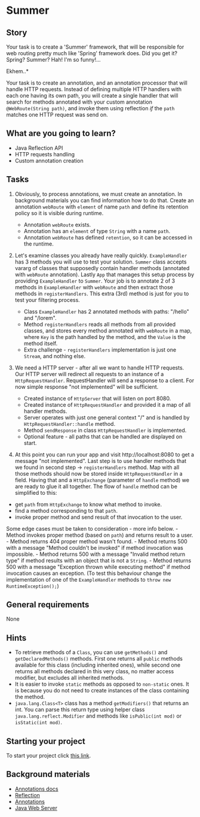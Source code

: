 # Summer

## Story

Your task is to create a 'Summer' framework, that will be responsible for web routing pretty much like 'Spring' framework does.
Did you get it? Spring? Summer? Hah! I'm so funny!...
 
Ekhem..*

Your task is to create an annotation, and an annotation processor that will handle HTTP requests.
Instead of defining multiple HTTP handlers with each one having its own path, you will create a single handler that will 
search for methods annotated with your custom annotation `@WebRoute(String path)`, and invoke them using reflection *if* 
the `path` matches one HTTP request was send on.

## What are you going to learn?

- Java Reflection API
- HTTP requests handling
- Custom annotation creation

## Tasks

1. Obviously, to process annotations, we must create an annotation. In background materials you can find information how to do that. Create an annotation `webRoute` with `element` of name `path` and define its retention policy so it is visible during runtime.
    - Annotation `webRoute` exists.
    - Annotation has an `element` of type `String` with a name `path`.
    - Annotation `webRoute` has defined `retention`, so it can be accessed in the runtime.

2. Let's examine classes you already have really quickly. `ExampleHandler` has 3 methods you will use to test your solution. `Summer` class accepts vararg of classes that supposedly contain handler methods (annotated with `webRoute` annotation). Lastly `App` that manages this setup process by providing `ExampleHandler` to `Summer`. Your job is to annotate 2 of 3 methods in `ExampleHandler` with `webRoute` and then extract those methods in `registerHandlers`. This extra (3rd) method is just for you to test your filtering process.
    - Class `ExampleHandler` has 2 annotated methods with paths: "/hello" and "/lorem".
    - Method `registerHandlers` reads all methods from all provided classes, and stores every method annotated with `webRoute` in a map, where `Key` is the path handled by the method, and the `Value` is the method itself.
    - Extra challenge - `registerHandlers` implementation is just one `Stream`, and nothing else.

3. We need a HTTP server - after all we want to handle HTTP requests. Our HTTP server will redirect all requests to an instance of a `HttpRequestHandler`. RequestHandler will send a response to a client. For now simple response "not implemented" will be sufficient.
    - Created instance of `HttpServer` that will listen on port 8080.
    - Created instance of `HttpRequestHandler` and provided it a map of all handler methods.
    - Server operates with just one general context "/" and is handled by `HttpRequestHandler::handle` method.
    - Method `sendResponse` in class `HttpRequestHandler` is implemented.
    - Optional feature - all paths that can be handled are displayed on start.

4. At this point you can run your app and visit http://localhost:8080 to get a message "not implemented". Last step
is to use handler methods that we found in second step -> `registerHandlers` method. Map with all those methods
should now be stored inside `HttpRequestHandler` in a field. Having that and a `HttpExchange` (parameter of
`handle` method) we are ready to glue it all together. The flow of `handle` method can be simplified to this:
- get `path` from `HttpExchange` to know what method to invoke.
- find a method corresponding to that `path`.
- invoke proper method and send result of that invocation to the user.

Some edge cases must be taken to consideration - more info below.
    - Method invokes proper method (based on `path`) and returns result to a user.
    - Method returns 404 proper method wasn't found.
    - Method returns 500 with a message "Method couldn't be invoked" if method invocation was impossible.
    - Method returns 500 with a message "Invalid method return type" if method results with an object that is not a `String`.
    - Method returns 500 with a message "Exception thrown while executing method" if method invocation causes an exception. (To test this behaviour change the implementation of one of the `ExampleHandler` methods to `throw new RuntimeException();`)

## General requirements

None

## Hints

- To retrieve methods of a `Class`, you can use `getMethods()` and `getDeclaredMethods()` methods. First one returns all `public` methods available for this class (including inherited ones), while second one returns all methods declared in this very class, no matter access modifier, but excludes all inherited methods.
- It is easier to invoke `static` methods as opposed to `non-static` ones. It is because you do not need to create instances of the class containing the method.
- `java.lang.Class<T>` class has a method `getModifiers()` that returns an int. You can parse this return type using helper class `java.lang.reflect.Modifier` and methods like `isPublic(int mod)` or `isStatic(int mod)`.

## Starting your project

To start your project click [this link](https://journey.code.cool/v2/project/solo/blueprint/summer/java).

## Background materials

- <i class="far fa-exclamation"></i> [Annotations docs](https://docs.oracle.com/javase/tutorial/java/annotations/basics.html)
- <i class="far fa-exclamation"></i> [Reflection](https://learn.code.cool/full-stack/#/../pages/java/java-reflection)
- <i class="far fa-exclamation"></i> [Annotations](https://learn.code.cool/full-stack/#/../pages/java/annotations)
- <i class="far fa-exclamation"></i> [Java Web Server](https://learn.code.cool/full-stack/#/../pages/java/your-own-web-server-in-java)